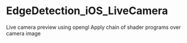 # EdgeDetection_iOS_LiveCamera

Live camera preview using opengl
Apply chain of shader programs over camera image
